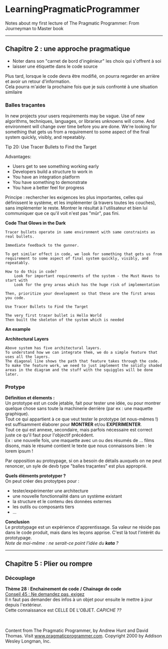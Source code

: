# LearningPragmaticProgrammer
Notes about my first lecture of The Pragmatic Programmer: From Journeyman to Master book

***
## Chapitre 2 : une approche pragmatique
- Noter dans son "carnet de bord d'ingénieur" les choix qui s'offrent à soi
- laisser une étiquette dans le code source

Plus tard, lorsque le code devra être modifié, on pourra regarder en arrière et avoir un retour d'information.<br/>
Cela pourra m'aider la prochaine fois que je suis confronté à une situation similaire

### Balles traçantes
In new projects your users requirements may be vague. Use of new algorithms, techniques, languages, or libraries unknowns will come. And environment will change over time before you are done. We're looking for something that gets us from a requirement to some aspect of the final system quickly, visibly, and repeatably.

Tip 20: Use Tracer Bullets to Find the Target

Advantages:
- Users get to see something working early
- Developers build a structure to work in
- You have an integration platform
- You have something to demonstrate
- You have a better feel for progress

Principe : rechercher les exigences les plus importantes, celles qui définissent le système, et les implémenter (à travers toutes les couches), sans implémenter le reste. Montrer le résultat à l'utilisateur et bien lui communiquer que ce qu'il voit n'est pas "mûr", pas fini.


**Code That Glows in the Dark**

    Tracer bullets operate in same environment with same constraints as real bullets.

    Immediate feedback to the gunner.

    To get similar effect in code, we look for something that gets us from requirement to some aspect of final system quickly, visibly, and repeatably.

    How to do this in code?
        Look for important requirements of the system - the Must Haves to start with
        Look for the grey areas which has the huge risk of implementation

    Then, prioritize your development so that these are the first areas you code.

    Use Tracer Bullets to Find the Target

    The very first tracer bullet is Hello World
    Then built the skeleton of the system which is needed

**An example**

**Architectural Layers**

    Above system has five architectural layers.
    To understand how we can integrate them, we do a simple feature that uses all the layers.
    The diagonal line shows the path that feature takes through the code.
    To make the feature work, we need to just implement the solidly shaded areas in the diagram and the stuff with the squiggles will be done later.

### Protype
**Définition et élements :**
<br/>Un prototype est un code jetable, fait pour tester une idée, ou pour montrer quelque chose sans toute la machinerie derrière (par ex : une maquette graphique).
<br/>Tout ce qui appartient à ce que veut tester le prototype (et nous-mêmes !) est suffisamment élaborer pour **MONTRER** et/ou **EXPERIMENTER**.
<br/>Tout ce qui est annexe, secondaire, mais parfois nécessaire est correct juste ce qu'il faut pour l'objectif précédent.
<br/>Ex : une nouvelle fois, une maquette avec un ou des résumés de ... films disons, mais le résumé contient le texte que nous connaissons bien : le lorem ipsum !

Par opposition au protoypage, si on a besoin de détails auxquels on ne peut renoncer, un syle de devb type "balles traçantes" est plus approprié.

**Quels éléments prototyper ?**
<br/>On peut créer des protoytpes pour :
- tester/expérimenter une architecture
- une nouvelle fonctionnalité dans un système existant
- la structure et le contenu des données externes
- les outils ou composants tiers
- ...

**Conclusion**
<br/>Le prototypage est un expérience d'apprentissage. Sa valeur ne réside pas dans le code produit, mais dans les leçons apprise. C'est là tout l'intérêt du prototypage.
<br/>*Note de moi-même : ne serait-ce point l'idée du **kata** ?*
  
***
## Chapitre 5 : Plier ou rompre
### Découplage
**Thème 28 : Enchainement de code** **/ Chainage de code**
<br/><ins>Conseil 45 : Ne demandez pas, exigez</ins>
<br/>Il n faut pas demander des infos à un objet pour ensuite le mettre à jour depuis l'extérieur.
<br/>Cette connaissance est CELLE DE L'OBJET. *CAPICHE ??*

<br/><br/>Content from The Pragmatic Programmer, by Andrew Hunt and David Thomas. Visit www.pragmaticprogrammer.com. Copyright 2000 by Addison Wesley Longman, Inc.
